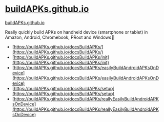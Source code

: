 # [buildAPKs.github.io](https://github.com/BuildAPKs/buildAPKs.github.io/)
[buildAPKs.github.io](https://buildAPKs.github.io/)

Really quickly build APKs on handheld device (smartphone or tablet) in Amazon, Android, Chromebook, PRoot and Windows📲

   * [https://buildAPKs.github.io/docsBuildAPKs/](https://buildAPKs.github.io/docsBuildAPKs/)
   * [https://buildAPKs.github.io/docsBuildAPKs/init](https://buildAPKs.github.io/docsBuildAPKs/init)
   * [https://buildAPKs.github.io/docsBuildAPKs/easilyBuildAndroidAPKsOnDevice](https://buildAPKs.github.io/docsBuildAPKs/easilyBuildAndroidAPKsOnDevice)
   * [https://buildAPKs.github.io/docsBuildAPKs/setup](https://buildAPKs.github.io/docsBuildAPKs/setup)
   * [https://buildAPKs.github.io/docsBuildAPKs/reallyEasilyBuildAndroidAPKsOnDevice](https://buildAPKs.github.io/docsBuildAPKs/reallyEasilyBuildAndroidAPKsOnDevice)

<!-- README.md EOF -->
